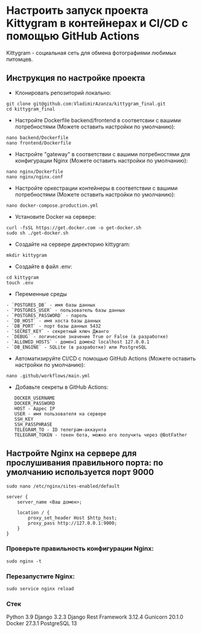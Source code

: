 # Настроить запуск проекта Kittygram в контейнерах и CI/CD с помощью GitHub Actions

Kittygram - социальная сеть для обмена фотографиями любимых питомцев.

## Инструкция по настройке проекта

- Клонировать репозиторий локально:
```
git clone git@github.com:VladimirAzanza/kittygram_final.git
cd kittygram_final
```
- Настройте Dockerfile backend/frontend в соответсвии с вашими потребностями (Можете оставить настройки по умолчанию):
```
nano backend/Dockerfile
nano frontend/Dockerfile
```
- Настройте "gateway" в соответствии с вашими потребностями для конфигурации Nginx (Можете оставить настройки по умолчанию):
```
nano nginx/Dockerfile
nano nginx/nginx.conf
```
- Настройте оркестрации контейнеры в соответствии с вашими потребностями (Можете оставить настройки по умолчанию):
```
nano docker-compose.production.yml
```
- Установите Docker на сервере:
```
curl -fsSL https://get.docker.com -o get-docker.sh
sudo sh ./get-docker.sh
```
- Создайте на сервере директорию kittygram:
```
mkdir kittygram
```
- Создайте в файл .env:

```
cd kittygram
touch .env
```
- Переменные среды
```
- `POSTGRES_DB` - имя базы данных
- `POSTGRES_USER` - пользователь базы данных
- `POSTGRES_PASSWORD` - пароль
- `DB_HOST` - имя хоста базы данных
- `DB_PORT` - порт базы данных 5432
- `SECRET_KEY` - секретный ключ Джанго
- `DEBUG` - логическое значение True or False (в разработке)
- `ALLOWED_HOSTS` - домен1 домен2 localhost 127.0.0.1
- `DB_ENGINE` - SQLite (в разработке) или PostgreSQL
```
- Автоматизируйте CI/CD с помощью GitHub Actions (Можете оставить настройки по умолчанию):
```
nano .github/workflows/main.yml
```
- Добавьте секреты в GitHub Actions:
```
   DOCKER_USERNAME 
   DOCKER_PASSWORD
   HOST - Адрес IP
   USER - имя пользователя на сервере
   SSH_KEY
   SSH_PASSPHRASE
   TELEGRAM_TO - ID телеграм-аккаунта
   TELEGRAM_TOKEN - токен бота, можно его получить через @BotFather 
```

## Настройте Nginx на сервере для прослушивания правильного порта: по умолчанию используется порт 9000

```
sudo nano /etc/nginx/sites-enabled/default
```

```
server {
    server_name <Ваш домен>;

    location / {
        proxy_set_header Host $http_host;
        proxy_pass http://127.0.0.1:9000;
    }
}
```
### Проверьте правильность конфигурации Nginx:

```
sudo nginx -t
```

### Перезапустите Nginx:
```
sudo service nginx reload
```

### Стек

Python 3.9
Django 3.2.3
Django Rest Framework 3.12.4
Gunicorn 20.1.0
Docker 27.3.1
PostgreSQL 13


